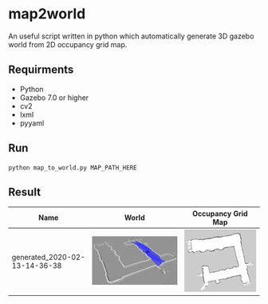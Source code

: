 # map2world

An useful script written in python which automatically generate 3D gazebo world from 2D occupancy grid map.

## Requirments

* Python
* Gazebo 7.0 or higher 
* cv2
* lxml
* pyyaml

## Run

```
python map_to_world.py MAP_PATH_HERE
```

## Result

| Name | World | Occupancy Grid Map |
| ---- | ---- | ---- |
| generated_2020-02-13-14-36-38 | ![generated_2020-02-13-14-36-38](assets/generated_2020-02-13-14-36-38_world.png) | ![house](assets/generated_2020-02-13-14-36-38_map.png) |